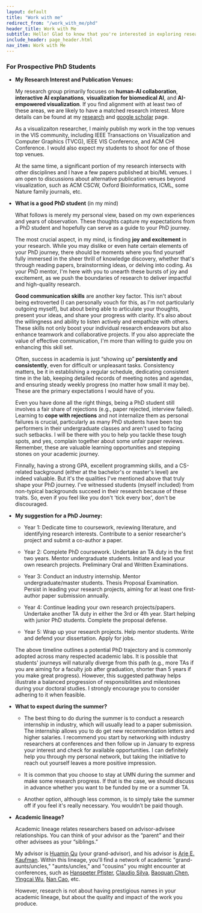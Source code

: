 ```yaml
---
layout: default
title: "Work with me"
redirect_from: "/work_with_me/phd"
header_title: Work with Me
subtitle: Hello! Glad to know that you're interested in exploring research opportunities with me *⸜( •ᴗ• )⸝*
include_header: page_header.html
nav_item: Work with Me
---
```



<!-- FAQ for Prospect PhD students -->
### For Prospective PhD Students

- **My Research Interest and Publication Venues:**
  
    My research group primarily focuses on <b>human-AI collaboration</b>, <b>interactive AI explanations</b>,
    <b>visualization for biomedical AI</b>, and <b>AI-empowered visualization</b>. 
    If you find alignment with at least two of these areas, we are likely to have a matched research interest.
    More details can be found at my [research](/research/) and [google scholar](https://scholar.google.com/citations?hl=en&user=jtSR4hoAAAAJ) page.

    As a visualizaiton researcher, I mainly publish my work in the top venues in the VIS community, including IEEE Transactions on Visualization and Computer Graphics (TVCG), IEEE VIS Conference, and ACM CHI Conference.
    I would also expect my students to shoot for one of those top venues.

    At the same time, a significant portion of my research intersects with other disciplines and I have a few papers published at bio/ML venues. 
    I am open to discussions about alternative publication venues beyond visualization, such as ACM CSCW, Oxford Bioinformatics, ICML, some Nature family journals, etc.


- **What is a good PhD student** (in my mind)

    What follows is merely my personal view, based on my own experiences and years of observation. 
    These thoughts capture my expectations from a PhD student and hopefully can serve as a guide to your PhD journey.

    The most crucial aspect, in my mind, is finding <b>joy and excitement</b> in your research.
    While you may dislike or even hate certain elements of your PhD journey, there should be moments where you find
    yourself fully immersed in the sheer thrill of knowledge discovery,
    whether that's through reading papers, brainstorming ideas, or delving into coding.
    As your PhD mentor, I'm here with you to unearth these bursts of joy and excitement, as we push the boundaries of research to deliver impactful and high-quality research.

    <b>Good communication skills</b> are another key factor. 
    This isn't about being extroverted (I can personally vouch for this, as I'm not particularly outgoing myself), 
    but about being able to articulate your thoughts, present your ideas, and share your progress with clarity. 
    It's also about the willingness and ability to listen actively and empathize with others.
    These skills not only boost your individual research endeavors but also enhance teamwork and collaborative projects.
    If you also appreciate the value of effective communication, I'm more than willing to guide you on enhancing this skill set.

    Often, success in academia is just “showing up” <b>persistently and consistently</b>, even for difficult or
    unpleasant tasks.
    Consistency matters, be it in establishing a regular schedule, dedicating consistent time in the lab, keeping
    detailed records of meeting notes and agendas, and ensuring steady weekly progress (no matter how small it may be).
    These are the primary expectations I would have of you.

    Even you have done all the right things, being a PhD student still involves a fair share of rejections (e.g., paper rejected, interview failed).
    Learning to <b>cope with rejections</b> and not internalize them as personal failures is crucial, 
    particularly as many PhD students have been top performers in their undergraduate classes and aren't used to facing such setbacks. 
    I will be there with you to help you tackle these tough spots, and yes, complain together about some unfair paper reviews.
    Remember, these are valuable learning opportunities and stepping stones on your academic journey.

    Finnally, having a strong GPA, excellent programming skills, and a CS-related background (either at the bachelor's or master's level) are indeed valuable.
    But it's the qualities I've mentioned above that truly shape your PhD journey. 
    I've witnessed students (myself included) from non-typical backgrounds succeed in their research because of these traits. 
    So, even if you feel like you don't 'tick every box', don't be discouraged. 


- **My suggestion for a PhD Journey:**
  
    - Year 1: Dedicate time to coursework, reviewing literature, and identifying research interests. Contribute to a
    senior researcher's project and submit a co-author a paper.
    
    - Year 2: Complete PhD coursework.
    Undertake an TA duty in the first two years.
    Mentor undergraduate students.
    Initiate and lead your own research projects.
    Preliminary Oral and Written Examinations.

    - Year 3:
    Conduct an industry internship.
    Mentor undergraduate/master students.
    Thesis Proposal Examination.
    Persist in leading your research projects, aiming for at least one first-author paper submission annually.

    - Year 4:
    Continue leading your own research projects/papers.
    Undertake another TA duty in either the 3rd or 4th year.
    Start helping with junior PhD students.
    Complete the proposal defense.

    - Year 5:
    Wrap up your research projects.
    Help mentor students.
    Write and defend your dissertation.
    Apply for jobs.

    The above timeline outlines a potential PhD trajectory and is commonly adopted across many respected academic labs.
    It is possible that students' journeys will
    naturally diverge from this path (e.g., more TAs if you are aiming for a faculty job after graduation, shorter than 5 years if you make great progress).
    However, this suggested pathway helps illustrate a balanced progression of responsibilities and milestones during your doctoral studies. 
    I strongly encourage you to consider adhering to it when feasible.

<!-- - **Where to seek for help?**
  
    As your PhD advisor, of course I am always here to help you.
    But I am not the only person you can seek for help and 
    You can also reach out to other faculty members in UMN CS, your peers, and the graduate program coordinators. -->


- **What to expect during the summer?**

  - The best thing to do during the summer is to conduct a research internship in industry, which will usually lead to a paper submission. 
    The internship allows you to do get new recommendation letters and higher salaries.
    I recommend you start by networking with industry researchers at conferences and then follow up in January to express your interest and check for available opportunities. 
    I can definitely help you through my personal network, but taking the initiative to reach out yourself leaves a more positive impression.

  - It is common that you choose to stay at UMN during the summer and make some research progress. If that is the case, we should discuss in advance whether you want to be funded by me or a summer TA.
  
  - Another option, although less common, is to simply take the summer off if you feel it's really necessary. You wouldn’t be paid though.

- **Academic lineage?**

  Academic lineage relates researchers based on advisor-advisee relationships. You can think of your advisor as the
  “parent” and their other advisees as your “siblings.”

  My advisor is [Huamin Qu](http://www.huamin.org) (your grand-advisor), and his advisor is [Arie E.
  Kaufman](https://www3.cs.stonybrook.edu/~ari/).
  Within this lineage, you'll find a network of academic "grand-aunts/uncles," "aunts/uncles," and "cousins" you might
  encounter at conferences,
  such as [Hanspeter Pfister](https://vcg.seas.harvard.edu/), [Claudio
  Silva](https://engineering.nyu.edu/faculty/claudio-silva), [Baoquan Chen](https://cfcs.pku.edu.cn/baoquan/), [Yingcai
  Wu](http://www.ycwu.org), [Nan Cao](https://tjdi.tongji.edu.cn/NewsDetail.do?ID=4171&lang=en), etc.

  However, research is not about having prestigious names in your academic lineage, but about the quality
  and impact of the work you produce.
